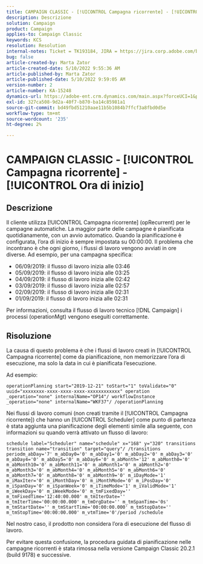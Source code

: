```yaml
---
title: CAMPAIGN CLASSIC - [!UICONTROL Campagna ricorrente] - [!UICONTROL Ora di inizio]
description: Descrizione
solution: Campaign
product: Campaign
applies-to: Campaign Classic
keywords: KCS
resolution: Resolution
internal-notes: Ticket = TK193184, JIRA = https://jira.corp.adobe.com/browse/NEO-18567
bug: false
article-created-by: Marta Zator
article-created-date: 5/10/2022 9:55:36 AM
article-published-by: Marta Zator
article-published-date: 5/10/2022 9:59:05 AM
version-number: 2
article-number: KA-15248
dynamics-url: https://adobe-ent.crm.dynamics.com/main.aspx?forceUCI=1&pagetype=entityrecord&etn=knowledgearticle&id=c8207854-47d0-ec11-a7b5-00224809c101
exl-id: 327ca508-9d2a-40f7-b870-ba14c85981a1
source-git-commit: bd49fbd51210aae11b5b1084b7ffcf3a8fbd0d5e
workflow-type: tm+mt
source-wordcount: '235'
ht-degree: 2%

---
```


# CAMPAIGN CLASSIC - [!UICONTROL Campagna ricorrente] - [!UICONTROL Ora di inizio]

## Descrizione


Il cliente utilizza [!UICONTROL Campagna ricorrente] (opRecurrent) per le campagne automatiche. La maggior parte delle campagne è pianificata quotidianamente, con un avvio automatico. Quando la pianificazione è configurata, l’ora di inizio è sempre impostata su 00:00:00. Il problema che incontrano è che ogni giorno, i flussi di lavoro vengono avviati in ore diverse.
Ad esempio, per una campagna specifica:

- 06/09/2019: il flusso di lavoro inizia alle 03:46
- 05/09/2019: il flusso di lavoro inizia alle 03:25
- 04/09/2019: il flusso di lavoro inizia alle 02:42
- 03/09/2019: il flusso di lavoro inizia alle 02:57
- 02/09/2019: il flusso di lavoro inizia alle 02:31
- 01/09/2019: il flusso di lavoro inizia alle 02:31


Per informazioni, consulta il flusso di lavoro tecnico [!DNL Campaign] i processi (operationMgt) vengono eseguiti correttamente.


## Risoluzione


La causa di questo problema è che i flussi di lavoro creati in [!UICONTROL Campagna ricorrente] come da pianificazione, non memorizzare l’ora di esecuzione, ma solo la data in cui è pianificata l’esecuzione.

Ad esempio:

`operationPlanning start="2019-12-21" toStart="1" toValidate="0" uuid="xxxxxxxx-xxxx-xxxx-xxxx-xxxxxxxxxxxx" operation _operation="none" internalName="OP14"/ workflowInstance _operation="none" internalName="WKF37"/ /operationPlanning`

Nei flussi di lavoro comuni (non creati tramite il [!UICONTROL Campagna ricorrente]) che hanno un [!UICONTROL Scheduler] come punto di partenza è stata aggiunta una pianificazione degli elementi simile alla seguente, con informazioni su quando verrà attivato un flusso di lavoro:

`schedule label="Scheduler" name="schedule" x="168" y="320" transitions transition name="transition" target="query"/ /transitions periodm_abDay='7' m_abDay0='0' m_abDay1='0' m_abDay2='0' m_abDay3='0' m_abDay4='0' m_abDay5='0' m_abDay6='0' m_abMonth='12' m_abMonth0='0' m_abMonth10='0' m_abMonth11='0' m_abMonth1='0' m_abMonth2='0' m_abMonth3='0' m_abMonth4='0' m_abMonth5='0' m_abMonth6='0' m_abMonth7='0' m_abMonth8='0' m_abMonth9='0' m_iDayMode='1' m_iMaxIter='0' m_iMonthDay='0' m_iMonthMode='0' m_iPosDay='0' m_iSpanDay='0' m_iSpanWeek='0' m_iTimeMode='1' m_iValidMode='1' m_iWeekDay='0' m_iWeekMode='0' m_tmFixedDay='' m_tmFixedTime='12:40:00.000' m_tmIterDate='' m_tmIterTime='00:00:00.000' m_tmOrgDate='' m_tmSpanTime='0s' m_tmStartDate='' m_tmStartTime='00:00:00.000' m_tmStopDate='' m_tmStopTime='00:00:00.000' m_vtmTime='0'/period /schedule`

Nel nostro caso, il prodotto non considera l’ora di esecuzione del flusso di lavoro.

Per evitare questa confusione, la procedura guidata di pianificazione nelle campagne ricorrenti è stata rimossa nella versione Campaign Classic 20.2.1 (build 9178) e successive.
